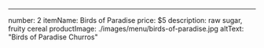 ---
number: 2
itemName: Birds of Paradise
price: $5
description: raw sugar, fruity cereal
productImage: ./images/menu/birds-of-paradise.jpg
altText: "Birds of Paradise Churros"